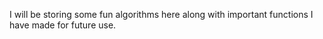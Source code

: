I will be storing some fun algorithms here along with important functions I have made for future use.
